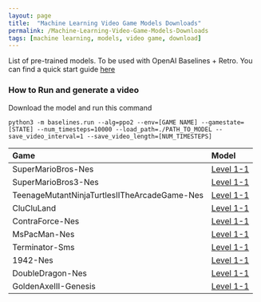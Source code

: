 ```yaml
---
layout: page
title:  "Machine Learning Video Game Models Downloads"
permalink: /Machine-Learning-Video-Game-Models-Downloads
tags: [machine learning, models, video game, download]
---
```



List of pre-trained models.
To be used with OpenAI Baselines + Retro. You can find a quick start guide [here](./2019/01/29/Setup-OpenAI-baselines-retro.html)

### How to Run and generate a video
Download the model and run this command
```shell
python3 -m baselines.run --alg=ppo2 --env=[GAME NAME] --gamestate=[STATE] --num_timesteps=10000 --load_path=./PATH_TO_MODEL --save_video_interval=1 --save_video_length=[NUM_TIMESTEPS]
```

| Game        	   | Model		        |
|:-----------------|:-------------------|
| SuperMarioBros-Nes | [Level 1-1](https://repo.videogames.ai/openai_retro/SuperMarioBros-Nes/Level1-1.model)       |
| SuperMarioBros3-Nes  | [Level 1-1](https://repo.videogames.ai/openai_retro/SuperMarioBros3-Nes/1Player.World1.Level1_xcrollreward.model)       |
| TeenageMutantNinjaTurtlesIITheArcadeGame-Nes  | [Level 1-1](https://repo.videogames.ai/openai_retro/TeenageMutantNinjaTurtlesIITheArcadeGame-Nes/Level1.model)       |
| CluCluLand  | [Level 1-1](https://repo.videogames.ai/openai_retro/CluCluLand-Nes/Level1.model)       |
| ContraForce-Nes  | [Level 1-1](https://repo.videogames.ai/openai_retro/ContraForce-Nes/Level1.model)       |
| MsPacMan-Nes  | [Level 1-1](https://repo.videogames.ai/openai_retro/MsPacMan-Sms/Level1.model)       |
| Terminator-Sms  | [Level 1-1](https://repo.videogames.ai/openai_retro/Terminator-Sms/Level1.model)       |
| 1942-Nes  | [Level 1-1](https://repo.videogames.ai/openai_retro/1942-Nes/Level1.model)       |
| DoubleDragon-Nes  | [Level 1-1](https://repo.videogames.ai/openai_retro/DoubleDragon-Nes/Player_ModeA_Level1.model)       |
| GoldenAxeIII-Genesis | [Level 1-1](https://repo.videogames.ai/openai_retro/GoldenAxeIII-Genesis/1Player.DefaultCharacter.Level1.model)       |



